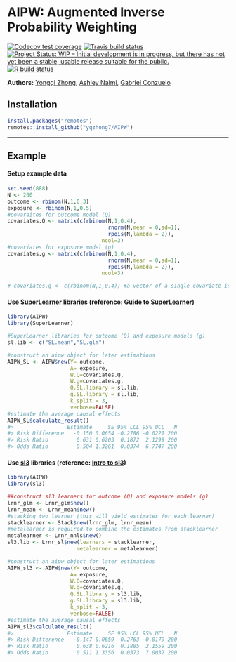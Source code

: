 AIPW: Augmented Inverse Probability Weighting
================

<!-- badges: start -->

[![Codecov test
coverage](https://codecov.io/gh/yqzhong7/AIPW/branch/master/graph/badge.svg)](https://codecov.io/gh/yqzhong7/AIPW?branch=master)
[![Travis build
status](https://travis-ci.com/yqzhong7/AIPW.svg?branch=master)](https://travis-ci.com/yqzhong7/AIPW)
[![Project Status: WIP – Initial development is in progress, but there
has not yet been a stable, usable release suitable for the
public.](https://www.repostatus.org/badges/latest/wip.svg)](https://www.repostatus.org/#WIP)
[![R build
status](https://github.com/yqzhong7/AIPW/workflows/R-CMD-check/badge.svg)](https://github.com/yqzhong7/AIPW/actions)
<!-- badges: end -->

<!-- README.md is generated from README.Rmd. Please edit that file -->

**Authors:** [Yongqi Zhong](https://github.com/yqzhong7), [Ashley
Naimi](https://github.com/ainaimi), [Gabriel
Conzuelo](https://github.com/gconzuelo)

## Installation

``` r
install.packages("remotes")
remotes::install_github("yqzhong7/AIPW")
```

-----

## Example

#### Setup example data

``` r
set.seed(888)
N <- 200
outcome <- rbinom(N,1,0.3)
exposure <- rbinom(N,1,0.5)
#covaraites for outcome model (Q)
covariates.Q <- matrix(c(rbinom(N,1,0.4),
                                rnorm(N,mean = 0,sd=1),
                                rpois(N,lambda = 2)),
                              ncol=3)
#covariates for exposure model (g)
covariates.g <- matrix(c(rbinom(N,1,0.4),
                                rnorm(N,mean = 0,sd=1),
                                rpois(N,lambda = 2)),
                              ncol=3)

# covariates.g <- c(rbinom(N,1,0.4)) #a vector of a single covariate is also supported
```

#### Use [SuperLearner](https://cran.r-project.org/web/packages/SuperLearner/index.html) libraries (reference: [Guide to SuperLearner](https://cran.r-project.org/web/packages/SuperLearner/vignettes/Guide-to-SuperLearner.html))

``` r
library(AIPW)
library(SuperLearner)

#SuperLearner libraries for outcome (Q) and exposure models (g)
sl.lib <- c("SL.mean","SL.glm")

#construct an aipw object for later estimations 
AIPW_SL <- AIPW$new(Y= outcome,
                    A= exposure,
                    W.Q=covariates.Q, 
                    W.g=covariates.g,
                    Q.SL.library = sl.lib,
                    g.SL.library = sl.lib,
                    k_split = 3,
                    verbose=FALSE)
#estimate the average causal effects
AIPW_SL$calculate_result()
#>                 Estimate     SE 95% LCL 95% UCL   N
#> Risk Difference   -0.150 0.0654 -0.2786 -0.0221 200
#> Risk Ratio         0.631 0.6203  0.1872  2.1299 200
#> Odds Ratio         0.504 1.3261  0.0374  6.7747 200
```

#### Use [sl3](https://tlverse.org/sl3/index.html) libraries (reference: [Intro to sl3](https://tlverse.org/sl3/articles/intro_sl3.html))

``` r
library(AIPW)
library(sl3)

##construct sl3 learners for outcome (Q) and exposure models (g)
lrnr_glm <- Lrnr_glm$new()
lrnr_mean <- Lrnr_mean$new()
#stacking two learner (this will yield estimates for each learner)
stacklearner <- Stack$new(lrnr_glm, lrnr_mean) 
#metalearner is required to combine the estimates from stacklearner
metalearner <- Lrnr_nnls$new()
sl3.lib <- Lrnr_sl$new(learners = stacklearner,
                      metalearner = metalearner)

#construct an aipw object for later estimations 
AIPW_sl3 <- AIPW$new(Y= outcome,
                    A= exposure,
                    W.Q=covariates.Q, 
                    W.g=covariates.g,
                    Q.SL.library = sl3.lib,
                    g.SL.library = sl3.lib,
                    k_split = 3,
                    verbose=FALSE)
#estimate the average causal effects
AIPW_sl3$calculate_result()
#>                 Estimate     SE 95% LCL 95% UCL   N
#> Risk Difference   -0.147 0.0659 -0.2763 -0.0179 200
#> Risk Ratio         0.638 0.6216  0.1885  2.1559 200
#> Odds Ratio         0.511 1.3356  0.0373  7.0037 200
```
